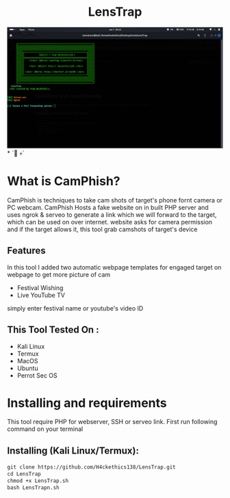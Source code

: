 <h1 align="center">LensTrap<br>
</h1>
<img src="https://github.com/H4ckethics138/LensTrap/blob/main/Screenshot%20From%202025-01-07%2020-15-20.png" alt="Paris" class="center">
* `📱 💀`<br />

# What is CamPhish?
<p>CamPhish is techniques to take cam shots of target's phone fornt camera or PC webcam. CamPhish Hosts a fake website on in built PHP server and uses ngrok & serveo to generate a link which we will forward to the target, which can be used on over internet. website asks for camera permission and if the target allows it, this tool grab camshots of target's device</p>

## Features
<p>In this tool I added two automatic webpage templates for engaged target on webpage to get more picture of cam</p>
<ul>
  <li>Festival Wishing</li>
  <li>Live YouTube TV</li>
</ul>
<p>simply enter festival name or youtube's video ID</p>

## This Tool Tested On :
<ul>
  <li>Kali Linux</li>
  <li>Termux</li>
  <li>MacOS</li>
  <li>Ubuntu</li>
  <li>Perrot Sec OS</li>
</ul>

# Installing and requirements
<p>This tool require PHP for webserver, SSH or serveo link. First run following command on your terminal</p>



## Installing (Kali Linux/Termux):

```
git clone https://github.com/H4ckethics138/LensTrap.git
cd LensTrap
chmod +x LensTrap.sh
bash LensTrapn.sh
```



















